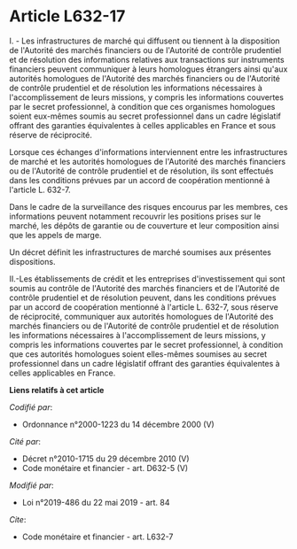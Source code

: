 # Article L632-17

I. - Les infrastructures de marché qui diffusent ou tiennent à la disposition de l'Autorité des marchés financiers ou de
l'Autorité de contrôle prudentiel et de résolution des informations relatives aux transactions sur instruments financiers
peuvent communiquer à leurs homologues étrangers ainsi qu'aux autorités homologues de l'Autorité des marchés financiers ou de
l'Autorité de contrôle prudentiel et de résolution les informations nécessaires à l'accomplissement de leurs missions, y
compris les informations couvertes par le secret professionnel, à condition que ces organismes homologues soient eux-mêmes
soumis au secret professionnel dans un cadre législatif offrant des garanties équivalentes à celles applicables en France et
sous réserve de réciprocité.

Lorsque ces échanges d'informations interviennent entre les infrastructures de marché et les autorités homologues de
l'Autorité des marchés financiers ou de l'Autorité de contrôle prudentiel et de résolution, ils sont effectués dans les
conditions prévues par un accord de coopération mentionné à l'article L. 632-7.

Dans le cadre de la surveillance des risques encourus par les membres, ces informations peuvent notamment recouvrir les
positions prises sur le marché, les dépôts de garantie ou de couverture et leur composition ainsi que les appels de marge.

Un décret définit les infrastructures de marché soumises aux présentes dispositions.

II.-Les établissements de crédit et les entreprises d'investissement qui sont soumis au contrôle de l'Autorité des marchés
financiers et de l'Autorité de contrôle prudentiel et de résolution peuvent, dans les conditions prévues par un accord de
coopération mentionné à l'article L. 632-7, sous réserve de réciprocité, communiquer aux autorités homologues de l'Autorité
des marchés financiers ou de l'Autorité de contrôle prudentiel et de résolution les informations nécessaires à
l'accomplissement de leurs missions, y compris les informations couvertes par le secret professionnel, à condition que ces
autorités homologues soient elles-mêmes soumises au secret professionnel dans un cadre législatif offrant des garanties
équivalentes à celles applicables en France.

**Liens relatifs à cet article**

_Codifié par_:

  - Ordonnance n°2000-1223 du 14 décembre 2000 (V)

_Cité par_:

  - Décret n°2010-1715 du 29 décembre 2010 (V)
  - Code monétaire et financier - art. D632-5 (V)

_Modifié par_:

  - Loi n°2019-486 du 22 mai 2019 - art. 84

_Cite_:

  - Code monétaire et financier - art. L632-7
